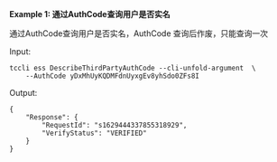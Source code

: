 **Example 1: 通过AuthCode查询用户是否实名**

通过AuthCode查询用户是否实名，AuthCode 查询后作废，只能查询一次

Input: 

```
tccli ess DescribeThirdPartyAuthCode --cli-unfold-argument  \
    --AuthCode yDxMhUyKQDMFdnUyxgEv8yhSdo0ZFs8I
```

Output: 
```
{
    "Response": {
        "RequestId": "s1629444337855318929",
        "VerifyStatus": "VERIFIED"
    }
}
```

